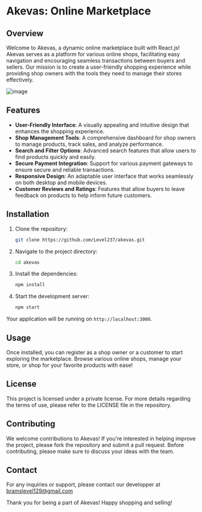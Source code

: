 # Akevas: Online Marketplace

## Overview

Welcome to Akevas, a dynamic online marketplace built with React.js! Akevas serves as a platform for various online shops, facilitating easy navigation and encouraging seamless transactions between buyers and sellers. Our mission is to create a user-friendly shopping experience while providing shop owners with the tools they need to manage their stores effectively.



![image](https://github.com/user-attachments/assets/ee4b0221-44d0-443a-af70-2bc76991bfa7)



## Features

- **User-Friendly Interface**: A visually appealing and intuitive design that enhances the shopping experience.
- **Shop Management Tools**: A comprehensive dashboard for shop owners to manage products, track sales, and analyze performance.
- **Search and Filter Options**: Advanced search features that allow users to find products quickly and easily.
- **Secure Payment Integration**: Support for various payment gateways to ensure secure and reliable transactions.
- **Responsive Design**: An adaptable user interface that works seamlessly on both desktop and mobile devices.
- **Customer Reviews and Ratings**: Features that allow buyers to leave feedback on products to help inform future customers.

## Installation

1. Clone the repository:
   ```bash
   git clone https://github.com/Level237/akevas.git
   ```

2. Navigate to the project directory:
   ```bash
   cd akevas
   ```

3. Install the dependencies:
   ```bash
   npm install
   ```

4. Start the development server:
   ```bash
   npm start
   ```

Your application will be running on `http://localhost:3000`.

## Usage

Once installed, you can register as a shop owner or a customer to start exploring the marketplace. Browse various online shops, manage your store, or shop for your favorite products with ease!

## License

This project is licensed under a private license. For more details regarding the terms of use, please refer to the LICENSE file in the repository.

## Contributing

We welcome contributions to Akevas! If you're interested in helping improve the project, please fork the repository and submit a pull request. Before contributing, please make sure to discuss your ideas with the team.

## Contact

For any inquiries or support, please contact our developper at bramslevel129@gmail.com

Thank you for being a part of Akevas! Happy shopping and selling!
